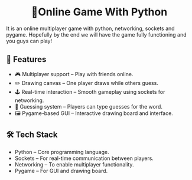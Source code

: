 <h1 align="center">🎨Online Game With Python</h1>

 It is an online multiplayer game with python, networking, sockets and pygame. Hopefully by the end we will have the game fully functioning and you guys can play!

## 🚀 Features

 - 🎮 Multiplayer support – Play with friends online.
 - ✏️ Drawing canvas – One player draws while others guess.
 - 🕹️ Real-time interaction – Smooth gameplay using sockets for networking.
 - 💬 Guessing system – Players can type guesses for the word.
 - 🖼️ Pygame-based GUI – Interactive drawing board and interface.

## 🛠️ Tech Stack

 - Python – Core programming language.
 - Sockets – For real-time communication between players.
 - Networking – To enable multiplayer functionality.
 - Pygame – For GUI and drawing board.
